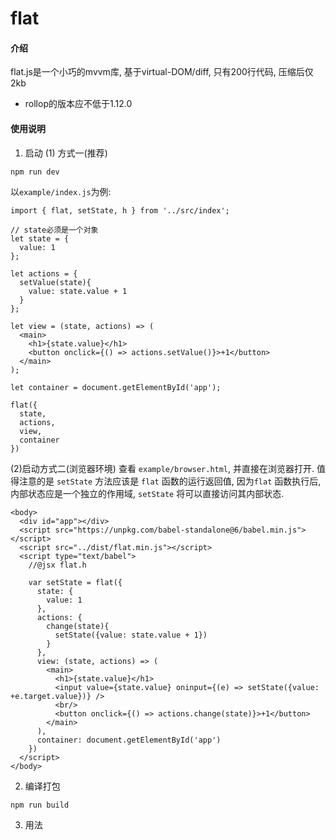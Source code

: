 # flat

#### 介绍
flat.js是一个小巧的mvvm库, 基于virtual-DOM/diff, 只有200行代码, 压缩后仅2kb
* rollop的版本应不低于1.12.0

#### 使用说明

1. 启动
(1) 方式一(推荐)
```
npm run dev
```

以`example/index.js`为例:
```
import { flat, setState, h } from '../src/index';

// state必须是一个对象
let state = {
  value: 1
};

let actions = {
  setValue(state){
    value: state.value + 1
  }
};

let view = (state, actions) => (
  <main>
    <h1>{state.value}</h1>
    <button onclick={() => actions.setValue()}>+1</button>
  </main>
);

let container = document.getElementById('app');

flat({
  state,
  actions,
  view,
  container
})
```

(2)启动方式二(浏览器环境)
查看 `example/browser.html`, 并直接在浏览器打开. 值得注意的是 `setState` 方法应该是 `flat` 函数的运行返回值, 因为`flat` 函数执行后, 内部状态应是一个独立的作用域, `setState` 将可以直接访问其内部状态.
```
<body>
  <div id="app"></div>
  <script src="https://unpkg.com/babel-standalone@6/babel.min.js"></script>
  <script src="../dist/flat.min.js"></script>
  <script type="text/babel">
    //@jsx flat.h

    var setState = flat({
      state: {
        value: 1
      },
      actions: {
        change(state){
          setState({value: state.value + 1})
        }
      },
      view: (state, actions) => (
        <main>
          <h1>{state.value}</h1>
          <input value={state.value} oninput={(e) => setState({value: +e.target.value})} />
          <br/>
          <button onclick={() => actions.change(state)}>+1</button>
        </main>
      ),
      container: document.getElementById('app')
    })
  </script>
</body>
```
2. 编译打包
```
npm run build
```

3. 用法
